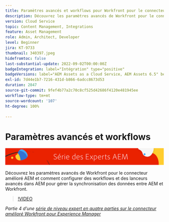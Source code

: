 ```yaml
---
title: Paramètres avancés et workflows pour Workfront pour le connecteur amélioré AEM
description: Découvrez les paramètres avancés de Workfront pour le connecteur amélioré AEM et comment configurer des workflows et des lanceurs avancés dans AEM pour gérer la synchronisation des données entre AEM et Workfront.
version: Cloud Service
topic: Content Management, Integrations
feature: Asset Management
role: Admin, Architect, Developer
level: Beginner
jira: KT-9733
thumbnail: 340397.jpeg
hidefromtoc: false
last-substantial-update: 2022-09-02T00:00:00Z
badgeIntegration: label="Intégration" type="positive"
badgeVersions: label="AEM Assets as a Cloud Service, AEM Assets 6.5" before-title="false"
exl-id: 7d44e1b7-7216-431d-b866-6adcc8673d53
duration: 2847
source-git-commit: 9fef4b77a2c70c8cf525d42686f4120e481945ee
workflow-type: tm+mt
source-wordcount: '107'
ht-degree: 100%

---
```


# Paramètres avancés et workflows

![AEM Experts Series.](./assets/banner.png)

Découvrez les paramètres avancés de Workfront pour le connecteur amélioré AEM et comment configurer des workflows et des lanceurs avancés dans AEM pour gérer la synchronisation des données entre AEM et Workfront.

>[!VIDEO](https://video.tv.adobe.com/v/340397?quality=12&learn=on)

_Partie 4 d’une [série de niveau expert en quatre parties sur le connecteur amélioré Workfront pour Experience Manager](./overview.md)_
